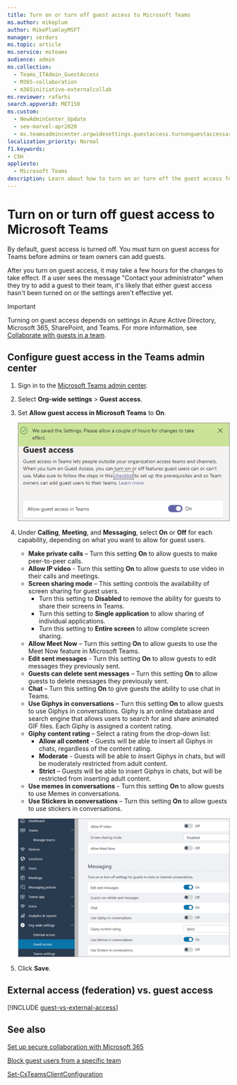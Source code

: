 ```yaml
---
title: Turn on or turn off guest access to Microsoft Teams
ms.author: mikeplum
author: MikePlumleyMSFT
manager: serdars
ms.topic: article
ms.service: msteams
audience: admin
ms.collection: 
  - Teams_ITAdmin_GuestAccess
  - M365-collaboration
  - m365initiative-externalcollab
ms.reviewer: rafarhi
search.appverid: MET150
ms.custom: 
  - NewAdminCenter_Update
  - seo-marvel-apr2020
  - ms.teamsadmincenter.orgwidesettings.guestaccess.turnonguestaccessarticle
localization_priority: Normal
f1.keywords:
- CSH
appliesto: 
  - Microsoft Teams
description: Learn about how to turn on or turn off the guest access feature in Microsoft Teams as an Office 365 admin.
---
```


# Turn on or turn off guest access to Microsoft Teams

By default, guest access is turned off. You must turn on guest access for Teams before admins or team owners can add guests.

After you turn on guest access, it may take a few hours for the changes to take effect. If a user sees the message "Contact your administrator" when they try to add a guest to their team, it's likely that either guest access hasn't been turned on or the settings aren't effective yet.

> [!IMPORTANT]
> Turning on guest access depends on settings in Azure Active Directory, Microsoft 365, SharePoint, and Teams. For more information, see [Collaborate with guests in a team](https://docs.microsoft.com/microsoft-365/solutions/collaborate-as-team).

## Configure guest access in the Teams admin center

1. Sign in to the [Microsoft Teams admin center](https://admin.teams.microsoft.com/).

2. Select **Org-wide settings** > **Guest access**.

3. Set **Allow guest access in Microsoft Teams** to **On**.

    ![Allow guest access switch set to On ](media/set-up-guests-image1.png)

4. Under **Calling**, **Meeting**, and **Messaging**, select **On** or **Off** for each capability, depending on what you want to allow for guest users.

      - **Make private calls** – Turn this setting **On** to allow guests to make peer-to-peer calls.
      - **Allow IP video** - Turn this setting **On** to allow guests to use video in their calls and meetings.
      - **Screen sharing mode** – This setting controls the availability of screen sharing for guest users. 
          - Turn this setting to **Disabled** to remove the ability for guests to share their screens in Teams. 
          - Turn this setting to **Single application** to allow sharing of individual applications. 
          - Turn this setting to **Entire screen** to allow complete screen sharing.
      - **Allow Meet Now** – Turn this setting **On** to allow guests to use the Meet Now feature in Microsoft Teams.
      - **Edit sent messages** - Turn this setting **On** to allow guests to edit messages they previously sent.
      - **Guests can delete sent messages** – Turn this setting **On** to allow guests to delete messages they previously sent.
      - **Chat** – Turn this setting **On** to give guests the ability to use chat in Teams.
      - **Use Giphys in conversations** – Turn this setting **On** to allow guests to use Giphys in conversations. Giphy is an online database and search engine that allows users to search for and share animated GIF files. Each Giphy is assigned a content rating.
      - **Giphy content rating** –  Select a rating from the drop-down list:
          - **Allow all content** - Guests will be able to insert all Giphys in chats, regardless of the content rating.
          - **Moderate** - Guests will be able to insert Giphys in chats, but will be moderately restricted from adult content.
          - **Strict** – Guests will be able to insert Giphys in chats, but will be restricted from inserting adult content.
      - **Use memes in conversations** - Turn this setting **On** to allow guests to use Memes in conversations.
      - **Use Stickers in conversations** – Turn this setting **On** to allow guests to use stickers in conversations. 

    ![Guest permissions settings in Teams](media/manage-guest-access-image1.png)

5. Click **Save**.

## External access (federation) vs. guest access

[!INCLUDE [guest-vs-external-access](includes/guest-vs-external-access.md)]

## See also

[Set up secure collaboration with Microsoft 365](https://docs.microsoft.com/microsoft-365/solutions/setup-secure-collaboration-with-teams)

[Block guest users from a specific team](https://docs.microsoft.com/microsoft-365/solutions/per-group-guest-access)

[Set-CsTeamsClientConfiguration](https://docs.microsoft.com/powershell/module/skype/set-csteamsclientconfiguration)
